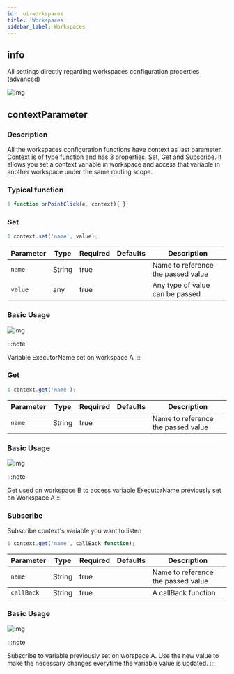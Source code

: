 ```yaml
---
id:  ui-workspaces
title: 'Workspaces'
sidebar_label: Workspaces
---
```


## info

All settings directly regarding workspaces configuration properties (advanced)

![img](/img/responses/workspaces_info_usage.png)


## contextParameter

<h3>Description</h3>

All the workspaces configuration functions have context as last parameter. Context is of type function and has 3 properties.
Set, Get and Subscribe. It allows you set a context variable in workspace and access that variable in another workspace under the same routing scope.

<h3>Typical function</h3>

```js {3}
1 function onPointClick(e, context){ }
```

<h3>Set</h3>

```js {3}
1 context.set('name', value);
```
<table className="custom-table">
    <thead>
        <tr>
            <th>Parameter</th>
            <th>Type</th>
            <th>Required</th>
            <th>Defaults</th>
            <th>Description</th>
        </tr>
    </thead>
    <tbody>
        <tr className="selected">
            <td><code>name</code></td>
            <td>String</td>
            <td>true</td>
            <td></td>
            <td>Name to reference the passed value</td>
        </tr>
         <tr className="selected">
            <td><code>value</code></td>
            <td>any</td>
            <td>true</td>
            <td></td>
            <td>Any type of value can be passed</td>
        </tr>
    </tbody>
</table>


<h3>Basic Usage</h3>


![img](/img/responses/context_set_usage.png)

:::note

Variable ExecutorName set on workspace A
:::

<h3>Get</h3>

```js {3}
1 context.get('name');
```
<table className="custom-table">
    <thead>
        <tr>
            <th>Parameter</th>
            <th>Type</th>
            <th>Required</th>
            <th>Defaults</th>
            <th>Description</th>
        </tr>
    </thead>
    <tbody>
        <tr className="selected">
            <td><code>name</code></td>
            <td>String</td>
            <td>true</td>
            <td></td>
            <td>Name to reference the passed value</td>
        </tr>
    </tbody>
</table>


<h3>Basic Usage</h3>


![img](/img/responses/context_get_usage.png)

:::note

Get used on workspace B to access variable ExecutorName previously set on Workspace A
:::

<h3>Subscribe</h3>

Subscribe context's variable you want to listen

```js {3}
1 context.get('name', callBack function);
```
<table className="custom-table">
    <thead>
        <tr>
            <th>Parameter</th>
            <th>Type</th>
            <th>Required</th>
            <th>Defaults</th>
            <th>Description</th>
        </tr>
    </thead>
    <tbody>
        <tr className="selected">
            <td><code>name</code></td>
            <td>String</td>
            <td>true</td>
            <td></td>
            <td>Name to reference the passed value</td>
        </tr>
    </tbody>
    <tbody>
        <tr className="selected">
            <td><code>callBack</code></td>
            <td>String</td>
            <td>true</td>
            <td></td>
            <td>A callBack function</td>
        </tr>
    </tbody>
</table>


<h3>Basic Usage</h3>


![img](/img/responses/context_subscribe_usage.png)

:::note

Subscribe to variable previously set on worspace A. Use the new value to make the necessary changes everytime the variable value is updated.
:::